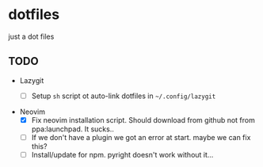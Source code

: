 # dotfiles

just a dot files



## TODO 

* Lazygit 
    - [ ] Setup `sh` script ot auto-link dotfiles in `~/.config/lazygit`


* Neovim
    - [x] Fix neovim installation script. Should download from github not from ppa:launchpad. It sucks..
    - [ ] If we don't have a plugin we got an error at start. maybe we can fix this?
    - [ ] Install/update for npm. pyright doesn't work without it...
